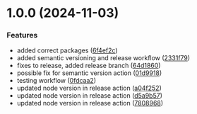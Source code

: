 # 1.0.0 (2024-11-03)


### Features

* added correct packages ([6f4ef2c](https://github.com/Sxmmm/test-package/commit/6f4ef2c0a96fefb5cd5ad37d1c9c6d2c69ad0a45))
* added semantic versioning and release workflow ([2331f79](https://github.com/Sxmmm/test-package/commit/2331f79be48e8a33a90aa6dca4b2c2e124da643f))
* fixes to release, added release branch ([64d1860](https://github.com/Sxmmm/test-package/commit/64d1860a7bf5b984532ad868e6962709c6e8b00e))
* possible fix for semantic version action ([01d9918](https://github.com/Sxmmm/test-package/commit/01d99183744decb580f512a841a6abc67c11a881))
* testing workflow ([0fdcaa2](https://github.com/Sxmmm/test-package/commit/0fdcaa2b5e49f365189ac6b583c8a7db5715e3fa))
* updated node version in release action ([a04f252](https://github.com/Sxmmm/test-package/commit/a04f2524be303258a14df99603393b51aa1c7fac))
* updated node version in release action ([d5a9b57](https://github.com/Sxmmm/test-package/commit/d5a9b577b0b755e3179785892bfc7bcbef84ebf5))
* updated node version in release action ([7808968](https://github.com/Sxmmm/test-package/commit/78089680e644cf74c17fac8664d774f0eecfb8ce))
